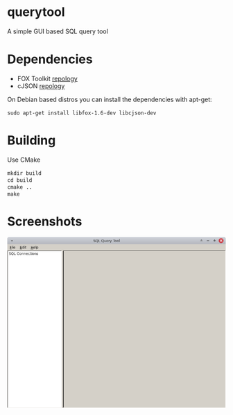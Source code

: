 # querytool
A simple GUI based SQL query tool

# Dependencies

* FOX Toolkit [repology](https://repology.org/project/fox-toolkit/versions)
* cJSON [repology](https://repology.org/project/cjson/versions)

On Debian based distros you can install the dependencies with apt-get:

```
sudo apt-get install libfox-1.6-dev libcjson-dev
```

# Building

Use CMake

```
mkdir build
cd build
cmake ..
make
```

# Screenshots

![Main](img/querytool_001.png)
